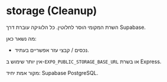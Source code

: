 # storage (Cleanup)

השרת המקומי הוסר לחלוטין. כל הלוגיקה עוברת דרך Supabase.

מה נשאר כאן:

- נכסים / קבצי עזר אפשריים בעתיד.

אין יותר שימוש ב-`EXPO_PUBLIC_STORAGE_BASE_URL` או בשרת Express.

מקור אמת יחיד: Supabase PostgreSQL.
